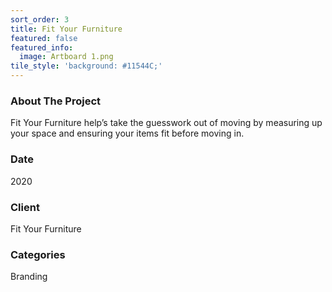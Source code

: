 ```yaml
---
sort_order: 3 
title: Fit Your Furniture
featured: false
featured_info:
  image: Artboard 1.png
tile_style: 'background: #11544C;'
---
```


<h3>About The Project</h3> 

Fit Your Furniture help’s take the guesswork out of moving by measuring up your space and ensuring your items fit before moving in.

<h3>Date</h3>
2020

<h3>Client</h3>
Fit Your Furniture

<h3>Categories</h3>
Branding
